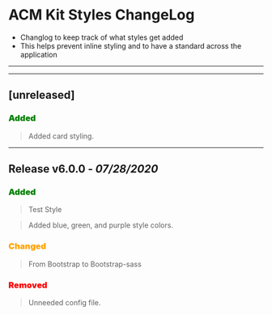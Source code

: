 # ACM Kit Styles ChangeLog

- Changlog to keep track of what styles get added
- This helps prevent inline styling and to have a standard across the application

---

---

## [unreleased]

<h3 style="color: green;font-weight:900"> Added</h3>

> Added card styling.

---

## **Release v6.0.0** - _07/28/2020_

<h3 style="color: green;font-weight:900"> Added</h3>

> Test Style

> Added blue, green, and purple style colors.

<h3 style="color: orange;font-weight:900"> Changed</h3>

> From Bootstrap to Bootstrap-sass

<h3 style="color: red;font-weight:900"> Removed</h3>

> Unneeded config file.
